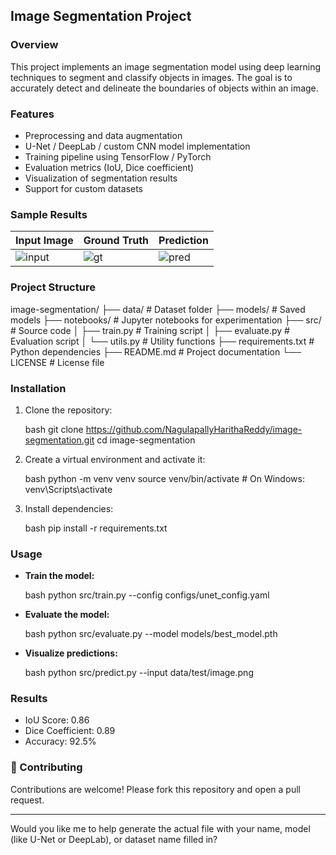 ## Image Segmentation Project
### Overview
This project implements an image segmentation model using deep learning techniques to segment and classify objects in images. The goal is to accurately detect and delineate the boundaries of objects within an image.
### Features
* Preprocessing and data augmentation
* U-Net / DeepLab / custom CNN model implementation
* Training pipeline using TensorFlow / PyTorch
* Evaluation metrics (IoU, Dice coefficient)
* Visualization of segmentation results
* Support for custom datasets
### Sample Results
| Input Image                 | Ground Truth                    | Prediction                      |
| --------------------------- | ------------------------------- | ------------------------------- |
| ![input](samples/input.jpg) | ![gt](samples/ground_truth.jpg) | ![pred](samples/prediction.jpg) |

### Project Structure
image-segmentation/
├── data/               # Dataset folder
├── models/             # Saved models
├── notebooks/          # Jupyter notebooks for experimentation
├── src/                # Source code
│   ├── train.py        # Training script
│   ├── evaluate.py     # Evaluation script
│   └── utils.py        # Utility functions
├── requirements.txt    # Python dependencies
├── README.md           # Project documentation
└── LICENSE             # License file

### Installation

1. Clone the repository:

   bash
   git clone https://github.com/NagulapallyHarithaReddy/image-segmentation.git
   cd image-segmentation

2. Create a virtual environment and activate it:

   bash
   python -m venv venv
   source venv/bin/activate  # On Windows: venv\Scripts\activate

3. Install dependencies:

   bash
   pip install -r requirements.txt

### Usage

* **Train the model:**

  bash
  python src/train.py --config configs/unet_config.yaml

* **Evaluate the model:**

  bash
  python src/evaluate.py --model models/best_model.pth

* **Visualize predictions:**

  bash
  python src/predict.py --input data/test/image.png

### Results

* IoU Score: 0.86
* Dice Coefficient: 0.89
* Accuracy: 92.5%
### 🤝 Contributing

Contributions are welcome! Please fork this repository and open a pull request.

---

Would you like me to help generate the actual file with your name, model (like U-Net or DeepLab), or dataset name filled in?
